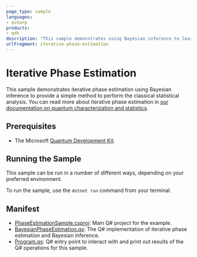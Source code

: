 ```yaml
---
page_type: sample
languages:
- qsharp
products:
- qdk
description: "This sample demonstrates using Bayesian inference to learn phases of quantum operations."
urlFragment: iterative-phase-estimation
---
```


# Iterative Phase Estimation

This sample demonstrates iterative phase estimation using Bayesian inference to provide a simple method to perform the classical statistical analysis. You can read more about iterative phase estimation in [our documentation on quantum characterization and statistics](https://docs.microsoft.com/azure/quantum/user-guide/libraries/standard/characterization#iterative-phase-estimation).

## Prerequisites

- The Microsoft [Quantum Development Kit](https://docs.microsoft.com/azure/quantum/install-overview-qdk/).

## Running the Sample

This sample can be run in a number of different ways, depending on your preferred environment.

To run the sample, use the `dotnet run` command from your terminal.

## Manifest

- [PhaseEstimationSample.csproj](https://github.com/microsoft/Quantum/tree/main/samples/characterization/phase-estimation/PhaseEstimationSample.csproj): Main Q# project for the example.
- [BayesianPhaseEstimation.qs](https://github.com/microsoft/Quantum/tree/main/samples/characterization/phase-estimation/BayesianPhaseEstimation.qs): The Q# implementation of iterative phase estimation and Bayesian inference.
- [Program.qs](https://github.com/microsoft/Quantum/tree/main/samples/characterization/phase-estimation/Program.qs): Q# entry point to interact with and print out results of the Q# operations for this sample.
